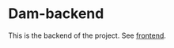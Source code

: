 # Dam-backend

This is the backend of the project. See [frontend](https://github.com/AnshulAnand/dam-frontend).
